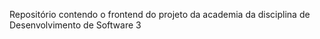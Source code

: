 Repositório contendo o frontend do projeto da academia da disciplina de Desenvolvimento de Software 3
